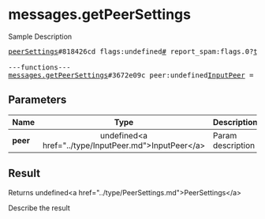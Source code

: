 # messages.getPeerSettings

Sample Description

<pre>
<a href="../constructor/peerSettings">peerSettings</a>#818426cd flags:undefined<a href="../type/#.md">#</a> report_spam:flags.0?<a href="../type/true.md">true</a> = undefined<a href="../type/PeerSettings.md">PeerSettings</a>;

---functions---
<a href="../method/messages.getPeerSettings.md">messages.getPeerSettings</a>#3672e09c peer:undefined<a href="../type/InputPeer.md">InputPeer</a> = undefined<a href="../type/PeerSettings.md">PeerSettings</a>;
</pre>

## Parameters

| Name | Type | Description |
|------|:----:|-------------|
| **peer** | undefined&lt;a href=&#34;../type/InputPeer.md&#34;&gt;InputPeer&lt;/a&gt; | Param description |

## Result

Returns undefined&lt;a href=&#34;../type/PeerSettings.md&#34;&gt;PeerSettings&lt;/a&gt;

Describe the result

